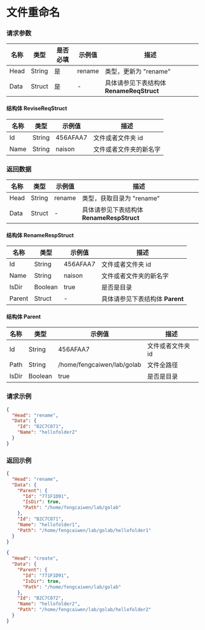 # 文件重命名

### 请求参数

| 名称   | 类型     | 是否必填 | 示例值    | 描述                             |
|------|--------|------|--------|--------------------------------|
| Head | String | 是    | rename | 类型，更新为 "rename"                |
| Data | Struct | 是    | -      | 具体请参见下表结构体 **RenameReqStruct** |

#### 结构体 ReviseReqStruct

| 名称   | 类型     | 示例值      | 描述          |
|------|--------|----------|-------------|
| Id   | String | 456AFAA7 | 文件或者文件夹 id  |
| Name | String | naison   | 文件或者文件夹的新名字 |

### 返回数据

| 名称   | 类型     | 示例值    | 描述                              |
|------|--------|--------|---------------------------------|
| Head | String | rename | 类型，获取目录为 "rename"               |
| Data | Struct | -      | 具体请参见下表结构体 **RenameRespStruct** |

#### 结构体 RenameRespStruct

| 名称     | 类型      | 示例值      | 描述                    |
|--------|---------|----------|-----------------------|
| Id     | String  | 456AFAA7 | 文件或者文件夹 id            |
| Name   | String  | naison   | 文件或者文件夹的新名字           |
| IsDir  | Boolean | true     | 是否是目录                 |
| Parent | Struct  | -        | 具体请参见下表结构体 **Parent** |

#### 结构体 Parent

| 名称    | 类型      | 示例值                        | 描述         |
|-------|---------|----------------------------|------------|
| Id    | String  | 456AFAA7                   | 文件或者文件夹 id |
| Path  | String  | /home/fengcaiwen/lab/golab | 文件全路径      |
| IsDir | Boolean | true                       | 是否是目录      |

### 请求示例

```json
{
  "Head": "rename",
  "Data": {
    "Id": "B2C7C071",
    "Name": "hellofolder2"
  }
}
```

### 返回示例

```json
{
  "Head": "rename",
  "Data": {
    "Parent": {
      "Id": "771F1D91",
      "IsDir": true,
      "Path": "/home/fengcaiwen/lab/golab"
    },
    "Id": "B2C7C071",
    "Name": "hellofolder1",
    "Path": "/home/fengcaiwen/lab/golab/hellofolder1"
  }
}
```

```json
{
  "Head": "create",
  "Data": {
    "Parent": {
      "Id": "771F1D91",
      "IsDir": true,
      "Path": "/home/fengcaiwen/lab/golab"
    },
    "Id": "B2C7C072",
    "Name": "hellofolder2",
    "Path": "/home/fengcaiwen/lab/golab/hellofolder2"
  }
}
```